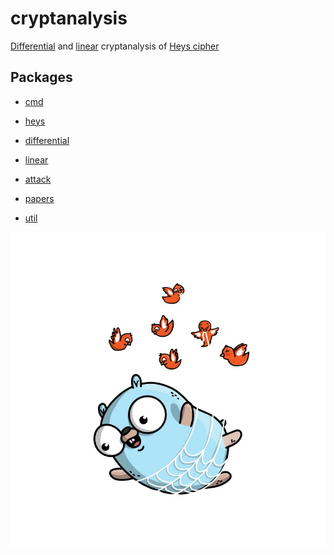# cryptanalysis

[Differential](https://en.wikipedia.org/wiki/Differential_cryptanalysis) and [linear](https://link.springer.com/referenceworkentry/10.1007%2F0-387-23483-7_233) cryptanalysis of [Heys cipher](http://www.cs.bc.edu/~straubin/crypto2017/heys.pdf) 

## Packages

* [cmd](https://github.com/mariiatuzovska/cryptanalysis/blob/master/cmd)

* [heys](https://github.com/mariiatuzovska/cryptanalysis/blob/master/heys)

* [differential](https://github.com/mariiatuzovska/cryptanalysis/blob/master/differential)

* [linear](https://github.com/mariiatuzovska/cryptanalysis/blob/master/linear)

* [attack](https://github.com/mariiatuzovska/cryptanalysis/blob/master/attack)

* [papers](https://github.com/mariiatuzovska/cryptanalysis/blob/master/papers)
  
* [util](https://github.com/mariiatuzovska/cryptanalysis/blob/master/util)

![](https://github.com/mariiatuzovska/cryptanalysis/blob/master/gopher.png)